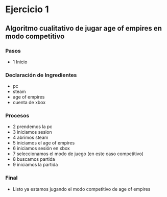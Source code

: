 # Ejercicio 1
## Algoritmo cualitativo de jugar age of empires en modo competitivo

### Pasos
* 1 Inicio
### Declaración de Ingredientes
* pc
* steam
* age of empires
* cuenta de xbox 

### Procesos
* 2 prendemos la pc
* 3 iniciamos sesion
* 4 abrimos steam
* 5 iniciamos el age of empires
* 6 iniciamos sesión en xbox 
* 7 seleccionamos el modo de juego (en este caso competitivo)
* 8 buscamos partida
* 9 iniciamos la partida 

### Final
* Listo ya estamos jugando el modo competitivo de age of empires
